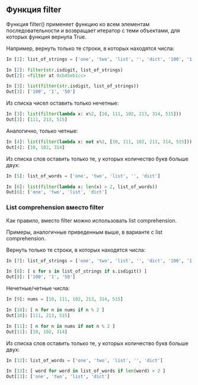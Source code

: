 ## Функция filter

Функция filter() применяет функцию ко всем элементам последовательности и возвращает итератор с теми объектами, для которых функция вернула True.

Например, вернуть только те строки, в которых находятся числа:
```python
In [1]: list_of_strings = ['one', 'two', 'list', '', 'dict', '100', '1', '50']

In [2]: filter(str.isdigit, list_of_strings)
Out[2]: <filter at 0xb45eb1cc>

In [3]: list(filter(str.isdigit, list_of_strings))
Out[3]: ['100', '1', '50']
```

Из списка чисел оставить только нечетные:
```python
In [3]: list(filter(lambda x: x%2, [10, 111, 102, 213, 314, 515]))
Out[3]: [111, 213, 515]
```

Аналогично, только четные:
```python
In [4]: list(filter(lambda x: not x%2, [10, 111, 102, 213, 314, 515]))
Out[4]: [10, 102, 314]
```

Из списка слов оставить только те, у которых количество букв больше двух:
```python
In [5]: list_of_words = ['one', 'two', 'list', '', 'dict']

In [6]: list(filter(lambda x: len(x) > 2, list_of_words))
Out[6]: ['one', 'two', 'list', 'dict']
```

### List comprehension вместо filter

Как правило, вместо filter можно использовать list comprehension.

Примеры, аналогичные приведенным выше, в варианте с list comprehension.

Вернуть только те строки, в которых находятся числа:
```python
In [7]: list_of_strings = ['one', 'two', 'list', '', 'dict', '100', '1', '50']

In [8]: [ s for s in list_of_strings if s.isdigit() ]
Out[8]: ['100', '1', '50']
```

Нечетные/четные числа:
```python
In [9]: nums = [10, 111, 102, 213, 314, 515]

In [10]: [ n for n in nums if n % 2 ]
Out[10]: [111, 213, 515]

In [11]: [ n for n in nums if not n % 2 ]
Out[11]: [10, 102, 314]
```

Из списка слов оставить только те, у которых количество букв больше двух:
```python
In [12]: list_of_words = ['one', 'two', 'list', '', 'dict']

In [13]: [ word for word in list_of_words if len(word) > 2 ]
Out[13]: ['one', 'two', 'list', 'dict']
```

